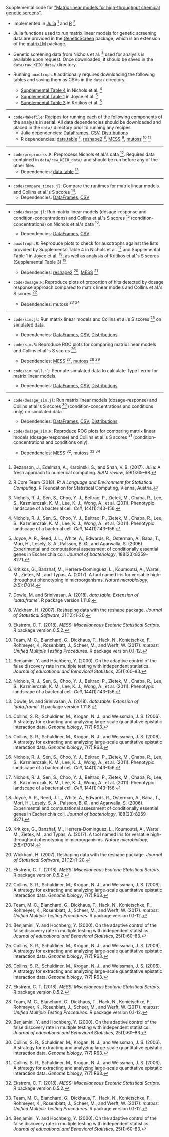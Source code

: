 Supplemental code for ["Matrix linear models for high-throughput chemical genetic screens"](https://www.biorxiv.org/content/10.1101/468140v1).

- Implemented in [Julia](https://julialang.org/downloads/) [^fn2] and [R](https://cran.r-project.org/mirrors.html) [^fn9]. 

- Julia functions used to run matrix linear models for genetic screening data are provided in the [GeneticScreen](https://github.com/janewliang/GeneticScreen.jl) package, which is an extension of the [matrixLM](https://github.com/janewliang/matrixLM.jl) package. 

- Genetic screening data from Nichols et al. [^fn8] used for analysis is available upon request. Once downloaded, it should be saved in the `data/raw_KEIO_data/` directory. 

- Running `auxotroph.R` additionally requires downloading the following tables and saving them as CSVs in the `data/` directory. 
    - [Supplemental Table 4](https://www.ncbi.nlm.nih.gov/pmc/articles/PMC3060659/bin/NIHMS261392-supplement-04.xls) in Nichols et al. [^fn8]
    - [Supplemental Table 1](http://systemsbiology.ucsd.edu/publications/supplemental_material/JBact2006/) in Joyce et al. [^fn6]
    - [Supplemental Table 3](https://www.ncbi.nlm.nih.gov/pmc/articles/PMC5464397/bin/NIHMS72934-supplement-Supplementary_table_3.zip) in Kritikos et al. [^fn7]

---

- `code/Makefile`: Recipes for running each of the following components of the analysis in serial. All data dependencies should be downloaded and placed in the `data/` directory prior to running any recipes. 
    - Julia dependencies: [DataFrames](https://juliadata.github.io/DataFrames.jl/stable/), [CSV](https://github.com/JuliaData/CSV.jl), [Distributions](https://juliastats.github.io/Distributions.jl/stable/)
    - R dependencies: [data.table](https://cran.r-project.org/web/packages/data.table/index.html) [^fn4], [reshape2](https://cran.r-project.org/web/packages/reshape2/index.html) [^fn11], [MESS](https://cran.r-project.org/web/packages/MESS/index.html) [^fn5], [mutoss](https://cran.r-project.org/web/packages/mutoss/index.html) [^fn10] [^fn1]

---

- `code/preprocess.R`: Preprocess Nichols et al.'s data [^fn8]. Requires data contained in `data/raw_KEIO_data/` and should be run before any of the other files. 
    - Dependencies: [data.table](https://cran.r-project.org/web/packages/data.table/index.html) [^fn4]

---

- `code/compare_times.jl`: Compare the runtimes for matrix linear models and Collins et al.'s S scores [^fn3]. 
    - Dependencies: [DataFrames](https://juliadata.github.io/DataFrames.jl/stable/), [CSV](https://github.com/JuliaData/CSV.jl)
---

- `code/dosage.jl`: Run matrix linear models (dosage-response and condition-concentrations) and Collins et al.'s S scores [^fn3] (condition-concentrations) on Nichols et al.'s data [^fn8]. 
    - Dependencies: [DataFrames](https://juliadata.github.io/DataFrames.jl/stable/), [CSV](https://github.com/JuliaData/CSV.jl)

- `auxotroph.R`: Reproduce plots to check for auxotrophs against the lists provided by Supplemental Table 4 in Nichols et al. [^fn8] and Supplemental Table 1 in Joyce et al. [^fn6], as well as analysis of Kritikos et al.'s S scores (Supplemental Table 3) [^fn7]. 
    - Dependencies: [reshape2](https://cran.r-project.org/web/packages/reshape2/index.html) [^fn11], [MESS](https://cran.r-project.org/web/packages/MESS/index.html) [^fn5]

- `code/dosage.R`: Reproduce plots of proportion of hits detected by dosage response approach compared to matrix linear models and Collins et al.'s S scores [^fn3]. 
    - Dependencies: [mutoss](https://cran.r-project.org/web/packages/mutoss/index.html) [^fn10] [^fn1]

---

- `code/sim.jl`: Run matrix linear models and Collins et al.'s S scores [^fn3] on simulated data. 
    - Dependencies: [DataFrames](https://juliadata.github.io/DataFrames.jl/stable/), [CSV](https://github.com/JuliaData/CSV.jl), [Distributions](https://juliastats.github.io/Distributions.jl/stable/)

- `code/sim.R`: Reproduce ROC plots for comparing matrix linear models and Collins et al.'s S scores [^fn3]. 
    - Dependencies: [MESS](https://cran.r-project.org/web/packages/MESS/index.html) [^fn5], [mutoss](https://cran.r-project.org/web/packages/mutoss/index.html) [^fn10] [^fn1]

- `code/sim_null.jl`: Permute simulated data to calculate Type I error for matrix linear models. 
    - Dependencies: [DataFrames](https://juliadata.github.io/DataFrames.jl/stable/), [CSV](https://github.com/JuliaData/CSV.jl), [Distributions](https://juliastats.github.io/Distributions.jl/stable/)

---

- `code/dosage_sim.jl`: Run matrix linear models (dosage-response) and Collins et al.'s S scores [^fn3] (condition-concentrations and conditions only) on simulated data. 
    - Dependencies: [DataFrames](https://juliadata.github.io/DataFrames.jl/stable/), [CSV](https://github.com/JuliaData/CSV.jl), [Distributions](https://juliastats.github.io/Distributions.jl/stable/)

- `code/dosage_sim.R`: Reproduce ROC plots for comparing matrix linear models (dosage-response) and Collins et al.'s S scores [^fn3] (condition-concentrations and conditions only). 
    - Dependencies: [MESS](https://cran.r-project.org/web/packages/MESS/index.html) [^fn5], [mutoss](https://cran.r-project.org/web/packages/mutoss/index.html) [^fn10] [^fn1]


[^fn1]: Benjamini, Y. and Hochberg, Y. (2000). On the adaptive control of the false discovery rate in multiple testing with independent statistics. *Journal of educational and Behavioral Statistics*, 25(1):60–83.

[^fn2]: Bezanson, J., Edelman, A., Karpinski, S., and Shah, V. B. (2017). Julia: A fresh approach to numerical computing. *SIAM review*, 59(1):65–98.

[^fn3]: Collins, S. R., Schuldiner, M., Krogan, N. J., and Weissman, J. S. (2006). A strategy for extracting and analyzing large-scale quantitative epistatic interaction data. *Genome biology*, 7(7):R63. 

[^fn4]: Dowle, M. and Srinivasan, A. (2018). *data.table: Extension of ‘data.frame‘*. R package version 1.11.8.

[^fn5]: Ekstrøm, C. T. (2018). *MESS: Miscellaneous Esoteric Statistical Scripts*. R package version 0.5.2.

[^fn6]: Joyce, A. R., Reed, J. L., White, A., Edwards, R., Osterman, A., Baba, T., Mori, H., Lesely, S. A., Palsson, B. Ø., and Agarwalla, S. (2006). Experimental and computational assessment of conditionally essential genes in Escherichia coli. *Journal of bacteriology*, 188(23):8259–8271. 
    
[^fn7]: Kritikos, G., Banzhaf, M., Herrera-Dominguez, L., Koumoutsi, A., Wartel, M., Zietek, M., and Typas, A. (2017). A tool named iris for versatile high-throughput phenotyping in microorganisms. *Nature microbiology*, 2(5):17014.

[^fn8]: Nichols, R. J., Sen, S., Choo, Y. J., Beltrao, P., Zietek, M., Chaba, R., Lee, S., Kazmierczak, K. M., Lee, K. J., Wong, A., et al. (2011). Phenotypic landscape of a bacterial cell. *Cell*, 144(1):143–156. 

[^fn9]: R Core Team (2018). *R: A Language and Environment for Statistical Computing*. R Foundation for Statistical Computing, Vienna, Austria.

[^fn10]: Team, M. C., Blanchard, G., Dickhaus, T., Hack, N., Konietschke, F., Rohmeyer, K., Rosenblatt, J., Scheer, M., and Werft, W. (2017). *mutoss: Unified Multiple Testing Procedures*. R package version 0.1-12.

[^fn11]: Wickham, H. (2007). Reshaping data with the reshape package. *Journal of Statistical Software*, 21(12):1–20.
